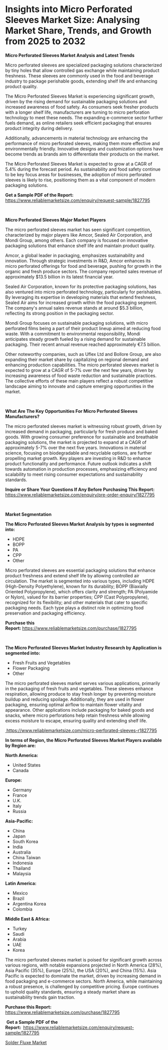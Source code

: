 <p><h1>Insights into Micro Perforated Sleeves Market Size: Analysing Market Share, Trends, and Growth from 2025 to 2032</h1></p><p><strong>Micro Perforated Sleeves Market Analysis and Latest Trends</strong></p>
<p><p>Micro perforated sleeves are specialized packaging solutions characterized by tiny holes that allow controlled gas exchange while maintaining product freshness. These sleeves are commonly used in the food and beverage industry to package perishable goods, extending shelf life and enhancing product quality.</p><p>The Micro Perforated Sleeves Market is experiencing significant growth, driven by the rising demand for sustainable packaging solutions and increased awareness of food safety. As consumers seek fresher products with a longer shelf life, manufacturers are turning to micro perforation technology to meet these needs. The expanding e-commerce sector further fuels demand, as online retailers seek efficient packaging that ensures product integrity during delivery.</p><p>Additionally, advancements in material technology are enhancing the performance of micro perforated sleeves, making them more effective and environmentally friendly. Innovative designs and customization options have become trends as brands aim to differentiate their products on the market.</p><p>The Micro Perforated Sleeves Market is expected to grow at a CAGR of 5.4% during the forecast period. As sustainability and food safety continue to be key focus areas for businesses, the adoption of micro perforated sleeves is likely to rise, positioning them as a vital component of modern packaging solutions.</p></p>
<p><strong>Get a Sample PDF of the Report:&nbsp;</strong> <a href="https://www.reliablemarketsize.com/enquiry/request-sample/1827795?utm_campaign=2769&utm_medium=2&utm_source=Github&utm_content=ia&utm_term=03042025&utm_id=micro-perforated-sleeves">https://www.reliablemarketsize.com/enquiry/request-sample/1827795</a></p>
<p>&nbsp;</p>
<p><strong>Micro Perforated Sleeves Major Market Players</strong></p>
<p><p>The micro perforated sleeves market has seen significant competition, characterized by major players like Amcor, Sealed Air Corporation, and Mondi Group, among others. Each company is focused on innovative packaging solutions that enhance shelf life and maintain product quality.</p><p>Amcor, a global leader in packaging, emphasizes sustainability and innovation. Through strategic investments in R&D, Amcor enhances its micro perforated offerings for food and beverage, pushing for growth in the organic and fresh produce sectors. The company reported sales revenue of approximately $13.5 billion in its latest financial year.</p><p>Sealed Air Corporation, known for its protective packaging solutions, has also ventured into micro perforated technology, particularly for perishables. By leveraging its expertise in developing materials that extend freshness, Sealed Air aims for increased growth within the food packaging segment. The company's annual sales revenue stands at around $5.3 billion, reflecting its strong position in the packaging sector.</p><p>Mondi Group focuses on sustainable packaging solutions, with micro perforated films being a part of their product lineup aimed at reducing food waste. With a commitment to environmental responsibility, Mondi anticipates steady growth fueled by a rising demand for sustainable packaging. Their recent annual revenue reached approximately €7.5 billion.</p><p>Other noteworthy companies, such as Uflex Ltd and Bollore Group, are also expanding their market share by capitalizing on regional demand and enhancing production capabilities. The micro perforated sleeves market is expected to grow at a CAGR of 5-7% over the next few years, driven by increasing awareness of food waste reduction and sustainable practices. The collective efforts of these main players reflect a robust competitive landscape aiming to innovate and capture emerging opportunities in the market.</p></p>
<p>&nbsp;</p>
<p><strong>What Are The Key Opportunities For Micro Perforated Sleeves Manufacturers?</strong></p>
<p><p>The micro perforated sleeves market is witnessing robust growth, driven by increased demand in packaging, particularly for fresh produce and baked goods. With growing consumer preference for sustainable and breathable packaging solutions, the market is projected to expand at a CAGR of approximately 5-7% over the next five years. Innovations in material science, focusing on biodegradable and recyclable options, are further propelling market growth. Key players are investing in R&D to enhance product functionality and performance. Future outlook indicates a shift towards automation in production processes, emphasizing efficiency and scalability to meet rising consumer expectations and sustainability standards.</p></p>
<p><strong>Inquire or Share Your Questions If Any Before Purchasing This Report:</strong> <a href="https://www.reliablemarketsize.com/enquiry/pre-order-enquiry/1827795?utm_campaign=2769&utm_medium=2&utm_source=Github&utm_content=ia&utm_term=03042025&utm_id=micro-perforated-sleeves">https://www.reliablemarketsize.com/enquiry/pre-order-enquiry/1827795</a></p>
<p>&nbsp;</p>
<p><strong>Market Segmentation</strong></p>
<p><strong>The Micro Perforated Sleeves Market Analysis by types is segmented into:</strong></p>
<p><ul><li>HDPE</li><li>BOPP</li><li>PA</li><li>CPP</li><li>Other</li></ul></p>
<p><p>Micro perforated sleeves are essential packaging solutions that enhance product freshness and extend shelf life by allowing controlled air circulation. The market is segmented into various types, including HDPE (High-Density Polyethylene), known for its durability; BOPP (Biaxially Oriented Polypropylene), which offers clarity and strength; PA (Polyamide or Nylon), valued for its barrier properties; CPP (Cast Polypropylene), recognized for its flexibility; and other materials that cater to specific packaging needs. Each type plays a distinct role in optimizing food preservation and packaging efficiency.</p></p>
<p><strong>Purchase this Report:&nbsp;</strong><a href="https://www.reliablemarketsize.com/purchase/1827795?utm_campaign=2769&utm_medium=2&utm_source=Github&utm_content=ia&utm_term=03042025&utm_id=micro-perforated-sleeves">https://www.reliablemarketsize.com/purchase/1827795</a></p>
<p>&nbsp;</p>
<p><strong>The Micro Perforated Sleeves Market Industry Research by Application is segmented into:</strong></p>
<p><ul><li>Fresh Fruits and Vegetables</li><li>Flower Packaging</li><li>Other</li></ul></p>
<p><p>The micro perforated sleeves market serves various applications, primarily in the packaging of fresh fruits and vegetables. These sleeves enhance respiration, allowing produce to stay fresh longer by preventing moisture buildup and reducing spoilage. Additionally, they are used in flower packaging, ensuring optimal airflow to maintain flower vitality and appearance. Other applications include packaging for baked goods and snacks, where micro perforations help retain freshness while allowing excess moisture to escape, ensuring quality and extending shelf life.</p></p>
<p><a href="https://www.reliablemarketsize.com/micro-perforated-sleeves-r1827795?utm_campaign=2769&utm_medium=2&utm_source=Github&utm_content=ia&utm_term=03042025&utm_id=micro-perforated-sleeves">&nbsp;https://www.reliablemarketsize.com/micro-perforated-sleeves-r1827795</a></p>
<p><strong>In terms of Region, the Micro Perforated Sleeves Market Players available by Region are:</strong></p>
<p>
    <p> <strong> North America: </strong>
        <ul>
            <li>United States</li>
            <li>Canada</li>
        </ul>
        </p> 
    <p> <strong> Europe: </strong>
        <ul>
            <li>Germany</li>
            <li>France</li>
            <li>U.K.</li>
            <li>Italy</li>
            <li>Russia</li>
        </ul>
        </p> 
    <p> <strong> Asia-Pacific: </strong>
        <ul>
            <li>China</li>
            <li>Japan</li>
            <li>South Korea</li>
            <li>India</li>
            <li>Australia</li>
            <li>China Taiwan</li>
            <li>Indonesia</li>
            <li>Thailand</li>
            <li>Malaysia</li>
        </ul>
        </p> 
    <p> <strong> Latin America: </strong>
        <ul>
            <li>Mexico</li>
            <li>Brazil</li>
            <li>Argentina Korea</li>
            <li>Colombia</li>
        </ul>
        </p> 
    <p> <strong> Middle East & Africa: </strong>
        <ul>
            <li>Turkey</li>
            <li>Saudi</li>
            <li>Arabia</li>
            <li>UAE</li>
            <li>Korea</li>
        </ul>
    </p>
    </p>
<p><p>The micro perforated sleeves market is poised for significant growth across various regions, with notable expansions projected in North America (28%), Asia Pacific (35%), Europe (25%), the USA (20%), and China (15%). Asia Pacific is expected to dominate the market, driven by increasing demand in food packaging and e-commerce sectors. North America, while maintaining a robust presence, is challenged by competitive pricing. Europe continues to uphold quality standards, ensuring a steady market share as sustainability trends gain traction.</p></p>
<p><strong>Purchase this Report: </strong><a href="https://www.reliablemarketsize.com/purchase/1827795?utm_campaign=2769&utm_medium=2&utm_source=Github&utm_content=ia&utm_term=03042025&utm_id=micro-perforated-sleeves">https://www.reliablemarketsize.com/purchase/1827795</a></p>
<p>&nbsp;<strong>Get a Sample PDF of the Report:&nbsp;&nbsp;</strong><a href="https://www.reliablemarketsize.com/enquiry/request-sample/1827795?utm_campaign=2769&utm_medium=2&utm_source=Github&utm_content=ia&utm_term=03042025&utm_id=micro-perforated-sleeves">https://www.reliablemarketsize.com/enquiry/request-sample/1827795</a></p>
<p><strong></strong></p>
<p><p><a href="https://github.com/ulyssacrayne00231/Market-Research-Report-List-1/blob/main/solder-fluxe-market.md?utm_campaign=2769&utm_medium=2&utm_source=Github&utm_content=ia&utm_term=03042025&utm_id=micro-perforated-sleeves">Solder Fluxe Market</a></p></p>